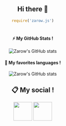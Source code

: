 <div align="center">

## Hi there 👋
```js
require('zarow.js')
```
#

#### ⚡ My GitHub Stats !
![Zarow's GitHub stats](https://github-readme-stats.vercel.app/api?username=Zarow&show_icons=true&theme=dark)

#### 🦈 My favorites languages !
![Zarow's GitHub stats](https://github-readme-stats.vercel.app/api/top-langs/?username=Zarow&layout=compact&theme=dark)

#### 

## 📋 My social !

<a href="https://discord.com/users/372771862960275456"><img src="https://i.imgur.com/7GB2pPW.png" height="60px"></a>
<a href="https://github.com/Zarow/Readme.md"><img src="https://i.imgur.com/Jf9shUY.png" height="60px"></a>
</div>
